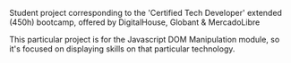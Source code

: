 Student project corresponding to the 'Certified Tech Developer' extended (450h) bootcamp, offered by DigitalHouse, Globant & MercadoLibre

This particular project is for the Javascript DOM Manipulation module, so it's focused on displaying skills on that particular technology.
